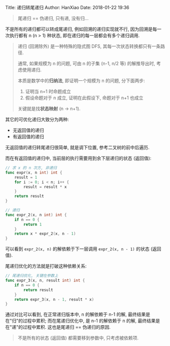 Title:  递归转尾递归
Author: HanXiao
Date: 2018-01-22 19:36

> 尾递归 == 伪递归, 只有递, 没有归...

不是所有的递归都可以转成尾递归, 例如回溯的递归实现就不行, 因为回溯是每一次执行都有 n (n > 1) 种状态, 即在递归的每一层都会有多个递归调用.

> 递归 (回溯除外) 是一种特殊的隐式图 DFS, 其每一次状态转换都只有一条路径.
>
> 通常, 如果规模为 n 的问题, 可由 n 的子集 (n-1, n/2 等) 的解推导出时, 考虑使用递归.
>
> 本质是数学中的**归纳法**, 即证明一个规模为 n 的问题, 分下面两步:
>
> 1. 证明当 n=1 时命题成立
> 2. 假设命题对于 n 成立, 证明在此假设下, 命题对于 n+1 也成立
>
> 关键就是找**状态映射** (n -> n+1).

其它的可优化递归大致分为两种:

- 无返回值的递归
- 有返回值的递归

无返回值的递归转尾递归很简单, 就是调下位置, 参考二叉树的前中后遍历.

而在有返回值的递归中, 当前层的执行需要用到余下层递归的状态 (返回值):


```go
// 求 x 的 n 次方, 非递归
func expr(x, n int) int {
	result = 1
    for i := 0; i < n; i++ {
		result = result * x
    }
	return result
}

// 递归
func expr_2(x, n int) int {
	if n == 0 {
		return 1
	}
	return x * expr_2(x, n - 1)
}
```

可以看到 `expr_2(x, n)` 的解依赖于下一层调用 `expr_2(x, n - 1)` 的状态 (返回值).


尾递归优化的方法就是打破这种依赖关系:

```go
// 尾递归优化, 关键在参数上
func expr_3(x, n, result int) int {
	if n == 0 {
		return result
	}
	return expr_3(x, n - 1, result * x)
}
```

通过对比可以看到, 在正常递归版本中, n 的解依赖于 n-1 的解, 最终结果是在"归"的过程中累积; 而在尾递归优化中, 是 n-1 的解依赖于 n 的解, 最终结果是在"递"的过程中累积. 这也是尾递归 == 伪递归的原因.

> 不是所有的状态 (返回值) 都需要移到参数中, 只考虑被依赖项.
